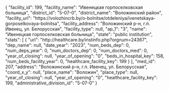 {
    "facility_id": 199,
    "facility_name": "Ивенецкая горпоселковская больница",
    "district_id": "5-07-0",
    "district_name": "Воложинский район",
    "facility_url": "https:\/\/volozhincrb.by\/o-bolnitse\/otdeleniya\/ivenetskaya-gorposelkovaya-bolnitsa",
    "facility_address": "Воложинский р-н, г.п. Ивенец, ул. Белорусская",
    "facility_type": null,
    "ap_1": "3",
    "name": "Ивенецкая горпоселковская больница",
    "state": "public institution",
    "stats": [
        {
            "url": "http:\/\/healthcare.by\/instinfo.php?orgnum=24367",
            "dep_name": null,
            "date_year": "2023",
            "num_beds_dep": 0,
            "num_deps_year": 0,
            "num_doctors_dep": 0,
            "num_doctors_med": 0,
            "year_of_closing": null,
            "year_of_opening": "0",
            "beds_in_hospital_key": 158,
            "num_beds_facility_year": 0,
            "healthcare_facility_key": 199
        }
    ],
    "med_id": 207,
    "address": "Воложинский р-н, г.п. Ивенец, ул. Белорусская",
    "coord_x_y": null,
    "place_name": "Воложин",
    "place_type": null,
    "year_of_closing": null,
    "year_of_opening": "0",
    "healthcare_facility_key": 199,
    "administrative_division_id": "5-07-0"
}